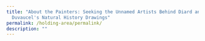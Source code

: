 ```yaml
---
title: "About the Painters: Seeking the Unnamed Artists Behind Diard and
  Duvaucel's Natural History Drawings"
permalink: /holding-area/permalink/
description: ""
---
```

